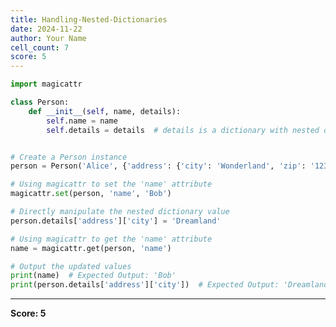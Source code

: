 ```yaml
---
title: Handling-Nested-Dictionaries
date: 2024-11-22
author: Your Name
cell_count: 7
score: 5
---
```


```python
import magicattr

```


```python
class Person:
    def __init__(self, name, details):
        self.name = name
        self.details = details  # details is a dictionary with nested data



```


```python
# Create a Person instance
person = Person('Alice', {'address': {'city': 'Wonderland', 'zip': '12345'}})


```


```python
# Using magicattr to set the 'name' attribute
magicattr.set(person, 'name', 'Bob')


```


```python
# Directly manipulate the nested dictionary value
person.details['address']['city'] = 'Dreamland'

```


```python
# Using magicattr to get the 'name' attribute
name = magicattr.get(person, 'name')

```


```python
# Output the updated values
print(name)  # Expected Output: 'Bob'
print(person.details['address']['city'])  # Expected Output: 'Dreamland'
```


---
**Score: 5**
